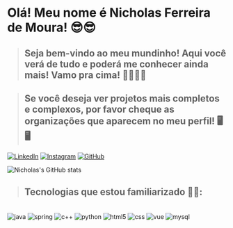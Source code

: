 # Olá! Meu nome é Nicholas Ferreira de Moura! 😎😎

>## Seja bem-vindo ao meu mundinho! Aqui você verá de tudo e poderá me conhecer ainda mais! Vamo pra cima! 👊🏼👊🏼

>## Se você deseja ver projetos mais completos e complexos, por favor cheque as organizações que aparecem no meu perfil! 🖥️🖥️

[![LinkedIn](https://img.shields.io/badge/LinkedIn-0077B5?style=for-the-badge&logo=linkedin&logoColor=white)](https://www.linkedin.com/in/nicholassferreira)
[![Instagram](https://img.shields.io/badge/Instagram-E4405F?style=for-the-badge&logo=instagram&logoColor=white)](https://www.instagram.com/nicholassferreira)
[![GitHub](https://img.shields.io/badge/GitHub-100000?style=for-the-badge&logo=github&logoColor=white)](https://github.com/nicholassFerreira)

![Nicholas's GitHub stats](https://github-readme-stats.vercel.app/api?username=nicholassFerreira&show_icons=true&theme=dark)

>## Tecnologias que estou familiarizado 🤖🤖:

<div style="display: inline_block"><br/>

<img align="center" alt="java" src="https://img.shields.io/badge/Java-ED8B00?style=for-the-badge&logo=openjdk&logoColor=white">

<img align="center" alt="spring" src="https://img.shields.io/badge/Spring-6DB33F?style=for-the-badge&logo=spring&logoColor=white">

<img align="center" alt="c++" src="https://img.shields.io/badge/C%2B%2B-00599C?style=for-the-badge&logo=c%2B%2B&logoColor=white">

<img align="center" alt="python" src="https://img.shields.io/badge/Python-3776AB?style=for-the-badge&logo=python&logoColor=white">

<img align="center" alt="html5" src="https://img.shields.io/badge/HTML5-E34F26?style=for-the-badge&logo=html5&logoColor=white">

<img align="center" alt="css" src="https://img.shields.io/badge/CSS-239120?&style=for-the-badge&logo=css3&logoColor=white">

<img align="center" alt="vue" src="https://img.shields.io/badge/Vue.js-35495E?style=for-the-badge&logo=vue.js&logoColor=4FC08D">

<img align="center" alt="mysql" src="https://img.shields.io/badge/MySQL-005C84?style=for-the-badge&logo=mysql&logoColor=white">


</div><br/>
